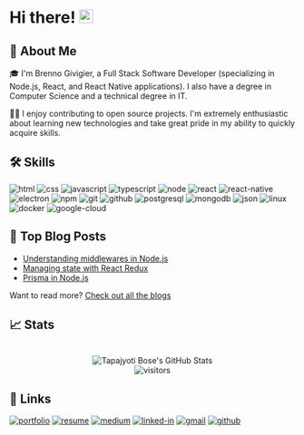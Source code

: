 # Hi there! <img src="https://media.giphy.com/media/hvRJCLFzcasrR4ia7z/giphy.gif" width="24px" height="24px">

## 🚀 About Me

🎓 I'm Brenno Givigier, a Full Stack Software Developer (specializing in Node.js, React, and React Native applications). I also have a degree in Computer Science and a technical degree in IT.

👨‍💻 I enjoy contributing to open source projects. I'm extremely enthusiastic about learning new technologies and take great pride in my ability to quickly acquire skills.

## 🛠️ Skills

![html](https://img.shields.io/badge/HTML5-E34F26?style=for-the-badge&logo=html5&logoColor=white)
![css](https://img.shields.io/badge/css3-663399?style=for-the-badge&logo=css&logoColor=white)
![javascript](https://img.shields.io/badge/JavaScript-F7DF1E?style=for-the-badge&logo=javascript&logoColor=black)
![typescript](https://img.shields.io/badge/TypeScript-3178C6?style=for-the-badge&logo=typescript&logoColor=white)
![node](https://img.shields.io/badge/Node-5FA04E?style=for-the-badge&logo=node.js&logoColor=white)
![react](https://img.shields.io/badge/React-61DAFB?style=for-the-badge&logo=react&logoColor=black)
![react-native](https://img.shields.io/badge/React_Native-61DAFB?style=for-the-badge&logo=react&logoColor=black)
![electron](https://img.shields.io/badge/Electron-47848F?style=for-the-badge&logo=electron&logoColor=white)
![npm](https://img.shields.io/badge/npm-CB3837?style=for-the-badge&logo=npm&logoColor=whute)
![git](https://img.shields.io/badge/git-F05032?style=for-the-badge&logo=git&logoColor=white)
![github](https://img.shields.io/badge/github-181717?style=for-the-badge&logo=github&logoColor=white)
![postgresql](https://img.shields.io/badge/postgresql-4169E1?style=for-the-badge&logo=postgresql&logoColor=white)
![mongodb](https://img.shields.io/badge/mongodb-47A248?style=for-the-badge&logo=mongodb&logoColor=white)
![json](https://img.shields.io/badge/json-000000?style=for-the-badge&logo=json&logoColor=white)
![linux](https://img.shields.io/badge/linux-FCC624?style=for-the-badge&logo=linux&logoColor=black)
![docker](https://img.shields.io/badge/docker-2496ED?style=for-the-badge&logo=docker&logoColor=white)
![google-cloud](https://img.shields.io/badge/Google_Cloud-4285F4?style=for-the-badge&logo=google-cloud&logoColor=FFFFFF)

## 📝 Top Blog Posts

- [Understanding middlewares in Node.js](https://medium.com/@brennogivigier/entendendo-middlewares-no-node-js-e-por-que-eles-são-tão-poderosos-83348124b4c3)
- [Managing state with React Redux](https://medium.com/@brennogivigier/%EF%B8%8F-gerenciando-estado-com-react-redux-o-guia-prático-e-atual-66621b26cee7)
- [Prisma in Node.js](https://medium.com/@brennogivigier/prisma-no-node-js-banco-de-dados-simples-moderno-e-tipado-cfaf0a75fdcd)

Want to read more? [Check out all the blogs](medium.com/@brennogivigier)

## 📈 Stats

<div align="center">
    <br />
    <img src="https://github-readme-stats.vercel.app/api?username=brennogf&show_icons=true&hide_border=true" alt="Tapajyoti Bose's GitHub Stats">
    <br />
    <img src="https://visitor-badge.laobi.icu/badge?page_id=brennogf.brennogf" alt="visitors">
</div>

## 🔗 Links

[![portfolio](https://img.shields.io/badge/Portfolio-5340ff?style=for-the-badge&logo=Google-chrome&logoColor=white)](https://brennogf.github.io/)
[![resume](https://img.shields.io/badge/Resume-4285F4?style=for-the-badge&logo=google-docs&logoColor=white)](https://drive.google.com/file/d/1zXvdYkTFMdb1IX5kfOXBMV29PFGspiXJ/view?usp=drive_link)
[![medium](https://img.shields.io/badge/medium-000000?style=for-the-badge&logo=medium&logoColor=white)](https://medium.com/@brennogivigier)
[![linked-in](https://custom-icon-badges.demolab.com/badge/LinkedIn-0A66C2?logo=linkedin-white&logoColor=fff&style=for-the-badge)](https://www.linkedin.com/in/brenno-givigier/)
[![gmail](https://img.shields.io/badge/Gmail-D14836?style=for-the-badge&logo=Gmail&logoColor=white)](mailto:brennogivigier@gmail.com)
[![github](https://img.shields.io/badge/GitHub-000000?style=for-the-badge&logo=GitHub&logoColor=white)](https://github.com/brennogf)

